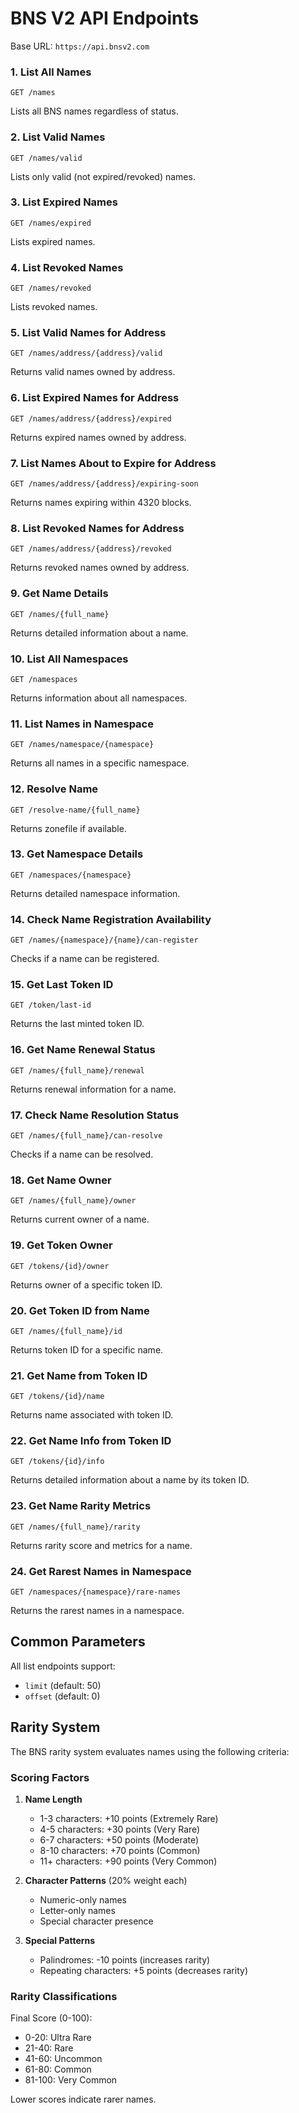 # BNS V2 API Endpoints
Base URL: `https://api.bnsv2.com`

### 1. List All Names 
```http
GET /names
```
Lists all BNS names regardless of status.

### 2. List Valid Names 
```http
GET /names/valid
```
Lists only valid (not expired/revoked) names.

### 3. List Expired Names
```http
GET /names/expired
```
Lists expired names.

### 4. List Revoked Names
```http
GET /names/revoked
```
Lists revoked names.

### 5. List Valid Names for Address
```http
GET /names/address/{address}/valid
```
Returns valid names owned by address.

### 6. List Expired Names for Address
```http
GET /names/address/{address}/expired
```
Returns expired names owned by address.

### 7. List Names About to Expire for Address
```http
GET /names/address/{address}/expiring-soon
```
Returns names expiring within 4320 blocks.

### 8. List Revoked Names for Address
```http
GET /names/address/{address}/revoked
```
Returns revoked names owned by address.

### 9. Get Name Details
```http
GET /names/{full_name}
```
Returns detailed information about a name.

### 10. List All Namespaces
```http
GET /namespaces
```
Returns information about all namespaces.

### 11. List Names in Namespace
```http
GET /names/namespace/{namespace}
```
Returns all names in a specific namespace.

### 12. Resolve Name
```http
GET /resolve-name/{full_name}
```
Returns zonefile if available.

### 13. Get Namespace Details
```http
GET /namespaces/{namespace}
```
Returns detailed namespace information.

### 14. Check Name Registration Availability
```http
GET /names/{namespace}/{name}/can-register
```
Checks if a name can be registered.

### 15. Get Last Token ID
```http
GET /token/last-id
```
Returns the last minted token ID.

### 16. Get Name Renewal Status
```http
GET /names/{full_name}/renewal
```
Returns renewal information for a name.

### 17. Check Name Resolution Status
```http
GET /names/{full_name}/can-resolve
```
Checks if a name can be resolved.

### 18. Get Name Owner
```http
GET /names/{full_name}/owner
```
Returns current owner of a name.

### 19. Get Token Owner
```http
GET /tokens/{id}/owner
```
Returns owner of a specific token ID.

### 20. Get Token ID from Name
```http
GET /names/{full_name}/id
```
Returns token ID for a specific name.

### 21. Get Name from Token ID
```http
GET /tokens/{id}/name
```
Returns name associated with token ID.

### 22. Get Name Info from Token ID
```http
GET /tokens/{id}/info
```
Returns detailed information about a name by its token ID.

### 23. Get Name Rarity Metrics
```http
GET /names/{full_name}/rarity
```
Returns rarity score and metrics for a name.

### 24. Get Rarest Names in Namespace
```http
GET /namespaces/{namespace}/rare-names
```
Returns the rarest names in a namespace.

## Common Parameters
All list endpoints support:
- `limit` (default: 50)
- `offset` (default: 0)

## Rarity System
The BNS rarity system evaluates names using the following criteria:

### Scoring Factors
1. **Name Length**
   - 1-3 characters: +10 points (Extremely Rare)
   - 4-5 characters: +30 points (Very Rare)
   - 6-7 characters: +50 points (Moderate)
   - 8-10 characters: +70 points (Common)
   - 11+ characters: +90 points (Very Common)

2. **Character Patterns** (20% weight each)
   - Numeric-only names
   - Letter-only names
   - Special character presence

3. **Special Patterns**
   - Palindromes: -10 points (increases rarity)
   - Repeating characters: +5 points (decreases rarity)

### Rarity Classifications
Final Score (0-100):
- 0-20: Ultra Rare
- 21-40: Rare
- 41-60: Uncommon
- 61-80: Common
- 81-100: Very Common

Lower scores indicate rarer names.